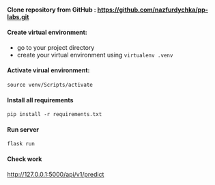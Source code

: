 #### Clone repository from GitHub : https://github.com/nazfurdychka/pp-labs.git

#### Create virtual environment: 
 - go to your project directory
 - create your virtual environment using ``virtualenv .venv``

#### Activate virual environment:
``source venv/Scripts/activate``

#### Install all requirements
``pip install -r requirements.txt``

#### Run server
``flask run``

#### Check work
http://127.0.0.1:5000/api/v1/predict
